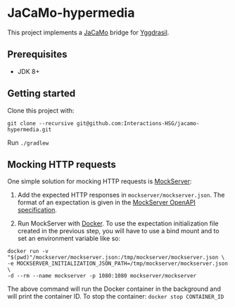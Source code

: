 # JaCaMo-hypermedia

This project implements a [JaCaMo](https://github.com/jacamo-lang/jacamo) bridge for [Yggdrasil](https://github.com/interactions-hsg/yggdrasil).

## Prerequisites

- JDK 8+

## Getting started

Clone this project with:

```
git clone --recursive git@github.com:Interactions-HSG/jacamo-hypermedia.git
```

Run `./gradlew`

## Mocking HTTP requests

One simple solution for mocking HTTP requests is [MockServer](https://www.mock-server.com/):

1. Add the expected HTTP responses in `mockserver/mockserver.json`. The format of an expectation is given in the [MockServer OpenAPI specification](https://app.swaggerhub.com/apis/jamesdbloom/mock-server-openapi/5.10.x#/Expectation).

2. Run MockServer with [Docker](https://www.docker.com/). To use the expectation initialization file created in the previous step, you will have to use a bind mount and to set an environment variable like so:

```
docker run -v "$(pwd)"/mockserver/mockserver.json:/tmp/mockserver/mockserver.json \
-e MOCKSERVER_INITIALIZATION_JSON_PATH=/tmp/mockserver/mockserver.json \
-d --rm --name mockserver -p 1080:1080 mockserver/mockserver
```

The above command will run the Docker container in the background and will print the container ID. To stop the container: `docker stop CONTAINER_ID` 
